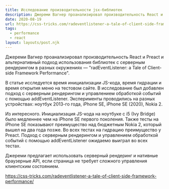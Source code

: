 ```yaml
---
title: Исследование производительности jsx-библиотек
description: Джереми Вагнер проанализировал производительность React и Preact и альтернативный подход использования библиотек с серверным рендерингом в разных окружениях
date: 2020-08-19
url: https://css-tricks.com/radeventlistener-a-tale-of-client-side-framework-performance/
tags:
  - performance
  - react
layout: layouts/post.njk
---
```

Джереми Вагнер проанализировал производительность React и Preact и альтернативный подход использования библиотек с серверным рендерингом в разных окружениях — "radEventListener: a Tale of Client-side Framework Performance".

В статье исследуется время инициализации JS-кода, время гидрации и время открытия меню на тестовом сайте. В исследование был добавлен подход с серверным рендерингом и управлением обработкой событий с помощью addEventListener. Эксперименты проводились на разных устройствах: ноутбук 2013-го года, iPhone SE, iPhone SE (2020), Nokia 2.

Из интересного. Инициализация JS-кода на ноутбуке с i5 (Ivy Bridge) было медленнее чем на iPhone SE первого поколения. Также тесты на iPhone SE показывают преимущество над бюджетным Nokia 2, который вышел на два года позже. Во всех тестах на гидрацию преимущество у Preact. Подход с серверным рендерингом и управлением обработкой событий с помощью addEventListener ожидаемо выиграл во всех тестах.

Джереми предлагает использовать серверный рендеринг и нативные браузерные API, если страница не требует сложного управления клиентским состоянием.

https://css-tricks.com/radeventlistener-a-tale-of-client-side-framework-performance/
